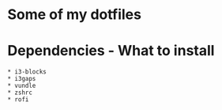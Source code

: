 # Some of my dotfiles

# Dependencies - What to install
    * i3-blocks
    * i3gaps
    * vundle
    * zshrc
    * rofi



